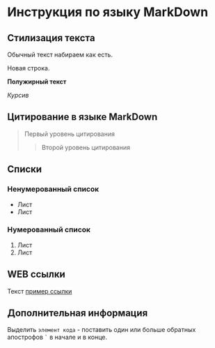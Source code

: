 # Инструкция по языку MarkDown

## Стилизация текста
Обычный текст набираем как есть.

Новая строка. 

**Полужирный текст**

*Курсив*

## Цитирование в языке MarkDown
> Первый уровень цитирования 
>> Второй уровень цитирования  

## Списки 
### Ненумерованный список 
* Лист 
* Лист 

### Нумерованный список 
1. Лист 
2. Лист 

## WEB ссылки 
Текст [пример ссылки]("http.example.com "Всплывающая подсказка")


## Дополнительная информация 
Выделить `элемент кода` - поставить один или больше обратных апострофов `` ` `` в начале и в конце. 